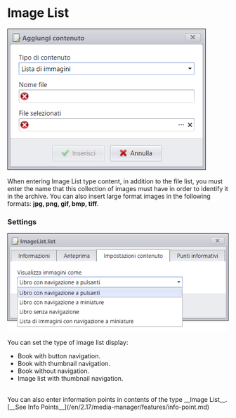 # Image List
![](/img/contents_imagelist.png)

When entering Image List type content, in addition to the file list, you must enter the name that this collection of images must have in order to identify it in the archive.
You can also insert large format images in the following formats: __jpg, png, gif, bmp, tiff__.

### Settings
![](/img/contents_multipage_settings.png)

You can set the type of image list display:

* Book with button navigation.
* Book with thumbnail navigation.
* Book without navigation.
* Image list with thumbnail navigation.

<br>
You can also enter information points in contents of the type __Image List__. [__See Info Points__](/en/2.17/media-manager/features/info-point.md)
